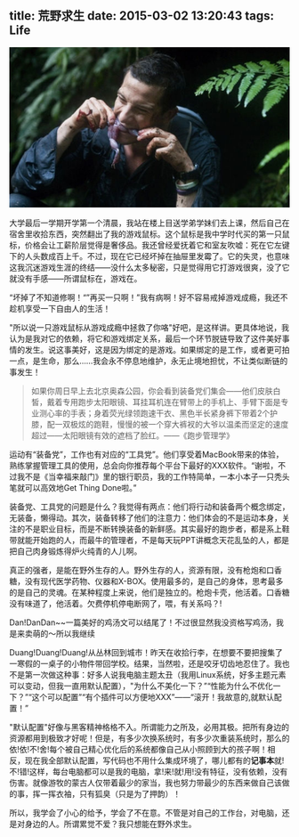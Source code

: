 title: 荒野求生
date: 2015-03-02 13:20:43
tags: Life
---
![贝尔格列尔斯](/img/man_vs_wild.jpg)

大学最后一学期开学第一个清晨，我站在楼上目送学弟学妹们去上课，然后自己在宿舍里收拾东西，突然翻出了我的游戏鼠标。这个鼠标是我中学时代买的第一只鼠标，价格会让工薪阶层觉得是奢侈品。我还曾经爱抚着它和室友吹嘘：死在它左键下的人头数成百上千。不过，现在它已经坏掉在抽屉里发霉了。它的失灵，也意味这我沉迷游戏生涯的终结——没什么太多秘密，只是觉得用它打游戏很爽，没了它就没有手感——所谓鼠标在，游戏在。

<!--more-->

“坏掉了不知道修啊！“”再买一只啊！”我有病啊！好不容易戒掉游戏成瘾，我还不趁机享受一下自由人的生活！

"所以说一只游戏鼠标从游戏成瘾中拯救了你咯"好吧，是这样讲。更具体地说，我认为是我对它的依赖，将它和游戏绑定关系，最后一个环节脱链导致了这件美好事情的发生。说这事美好，这是因为绑定的是游戏。如果绑定的是工作，或者更可拍一点，是生命，那么……我会永不停息地维护，永无止境地担忧，不让类似断链的事发生！

> 如果你周日早上去北京奥森公园，你会看到装备党们集会——他们皮肤白皙，戴着专用跑步太阳眼镜、耳挂耳机连在臂带上的手机上、手臂下面是专业测心率的手表；身着荧光绿领跑速干衣、黑色半长紧身裤下带着2个护膝，配一双极炫的跑鞋，慢慢的被一个穿大裤衩的大爷以温柔而坚定的速度超过——太阳眼镜有效的遮档了脸红。——《跑步管理学》

运动有“装备党”，工作也有对应的“工具党”。他们享受着MacBook带来的体验，熟练掌握管理工具的使用，总会向你推荐每个平台下最好的XXX软件。“谢啦，不过我不是《当幸福来敲门》里的银行职员，我的工作特简单，一本小本子一只秃头笔就可以高效地Get Thing Done啦。”

装备党、工具党的问题是什么？我觉得有两点：他们将行动和装备两个概念绑定，无装备，懒得动。其次，装备转移了他们的注意力：他们体会的不是运动本身，关注的不是职业目标，而是不断转换装备的新鲜感。其实最好的跑步者，都是系上鞋带就能开始跑的人，而最牛的管理者，不是每天玩PPT讲概念天花乱坠的人，都是把自己肉身锻炼得炉火纯青的人儿啊。

真正的强者，是能在野外生存的人。野外生存的人，资源有限，没有枪炮和口香糖，没有现代医学药物、仪器和X-BOX。使用最多的，是自己的身体，思考最多的是自己的灵魂。在某种程度上来说，他们是独立的。枪炮卡壳，他活着。口香糖没有味道了，他活着。欠费停机停电断网了，喂，有关系吗？!

Dan!DanDan~~一篇美好的鸡汤文可以结尾了！不过很显然我没资格写鸡汤，我是来卖萌的～所以我继续

Duang!Duang!Duang!从丛林回到城市！昨天在收拾行李，在想要不要把搜集了一寒假的一桌子的小物件带回学校。结果，当然啦，还是咬牙切齿地忍住了。我也不是第一次做这种事：好多人说我电脑主题太丑（我用Linux系统，好多主题元素可以变动，但我一直用默认配置），"为什么不美化一下？”“性能为什么不优化一下？”“这个可以配置”“有个插件可以方便地XXX”——“滚开！我故意的,就默认配置！”

"默认配置"好像与黑客精神格格不入。所谓能力之所及，必用其极。把所有身边的资源都用到极致才好呢！但是，有多少次换系统时，有多少次重装系统时，那么的依!依!不!舍!每个被自己精心优化后的系统都像自己从小照顾到大的孩子啊！相反，现在我全部默认配置，写代码也不用什么集成环境了，哪儿都有的**记事本**就!不!错!这样，每台电脑都可以是我的电脑，拿!来!就!用!没有特征，没有依赖，没有伤害。就像游牧的蒙古人仅带着最少的家当，我也努力带最少的东西来做自己该做的事，挥一挥衣袖，只有狐臭（只是为了押韵）！

所以，我学会了小心的给予，学会了不在意。不管是对自己的工作台，对电脑，还是对身边的人。所谓累觉不爱？我只想能在野外求生。